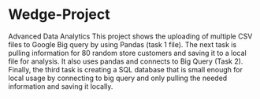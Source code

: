 # Wedge-Project
Advanced Data Analytics
This project shows the uploading of multiple CSV files to Google Big query by using Pandas (task 1 file). The next task is pulling information for 80 random store customers and saving it to a local file for analysis. It also uses pandas and connects to Big Query (Task 2). Finally, the third task is creating a SQL database that is small enough for local usage by connecting to big query and only pulling the needed information and saving it locally. 

